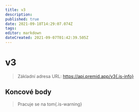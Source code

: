 ```yaml
---
title: v3
description: 
published: true
date: 2021-09-18T14:29:07.074Z
tags: 
editor: markdown
dateCreated: 2021-09-07T01:42:39.505Z
---
```


# v3

> Základní adresa URL: https://api.premid.app/v3{.is-info}


## Koncové body
> Pracuje se na tom{.is-warning}